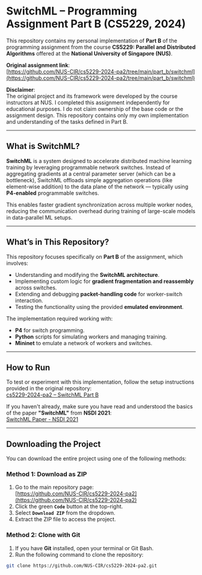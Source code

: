 # SwitchML – Programming Assignment Part B (CS5229, 2024)

This repository contains my personal implementation of **Part B** of the programming assignment from the course **CS5229: Parallel and Distributed Algorithms** offered at the **National University of Singapore (NUS)**.

**Original assignment link**:  
[https://github.com/NUS-CIR/cs5229-2024-pa2/tree/main/part_b/switchml](https://github.com/NUS-CIR/cs5229-2024-pa2/tree/main/part_b/switchml)

**Disclaimer**:  
The original project and its framework were developed by the course instructors at NUS. I completed this assignment independently for educational purposes. I do not claim ownership of the base code or the assignment design. This repository contains only my own implementation and understanding of the tasks defined in Part B.

---

## What is SwitchML?

**SwitchML** is a system designed to accelerate distributed machine learning training by leveraging programmable network switches. Instead of aggregating gradients at a central parameter server (which can be a bottleneck), SwitchML offloads simple aggregation operations (like element-wise addition) to the data plane of the network — typically using **P4-enabled** programmable switches.

This enables faster gradient synchronization across multiple worker nodes, reducing the communication overhead during training of large-scale models in data-parallel ML setups.

---

## What’s in This Repository?

This repository focuses specifically on **Part B** of the assignment, which involves:

- Understanding and modifying the **SwitchML architecture**.
- Implementing custom logic for **gradient fragmentation and reassembly** across switches.
- Extending and debugging **packet-handling code** for worker-switch interaction.
- Testing the functionality using the provided **emulated environment**.

The implementation required working with:
- **P4** for switch programming.
- **Python** scripts for simulating workers and managing training.
- **Mininet** to emulate a network of workers and switches.

---

## How to Run

To test or experiment with this implementation, follow the setup instructions provided in the original repository:  
[cs5229-2024-pa2 – SwitchML Part B](https://github.com/NUS-CIR/cs5229-2024-pa2/tree/main/part_b/switchml)

If you haven't already, make sure you have read and understood the basics of the paper **"SwitchML"** from **NSDI 2021**:  
[SwitchML Paper - NSDI 2021](https://www.usenix.org/conference/nsdi21/presentation/sapio)

---

## Downloading the Project

You can download the entire project using one of the following methods:

### Method 1: Download as ZIP
1. Go to the main repository page:  
   [https://github.com/NUS-CIR/cs5229-2024-pa2](https://github.com/NUS-CIR/cs5229-2024-pa2)
2. Click the green **`Code`** button at the top-right.
3. Select **`Download ZIP`** from the dropdown.
4. Extract the ZIP file to access the project.

### Method 2: Clone with Git
1. If you have **Git** installed, open your terminal or Git Bash.
2. Run the following command to clone the repository:

```bash
git clone https://github.com/NUS-CIR/cs5229-2024-pa2.git
